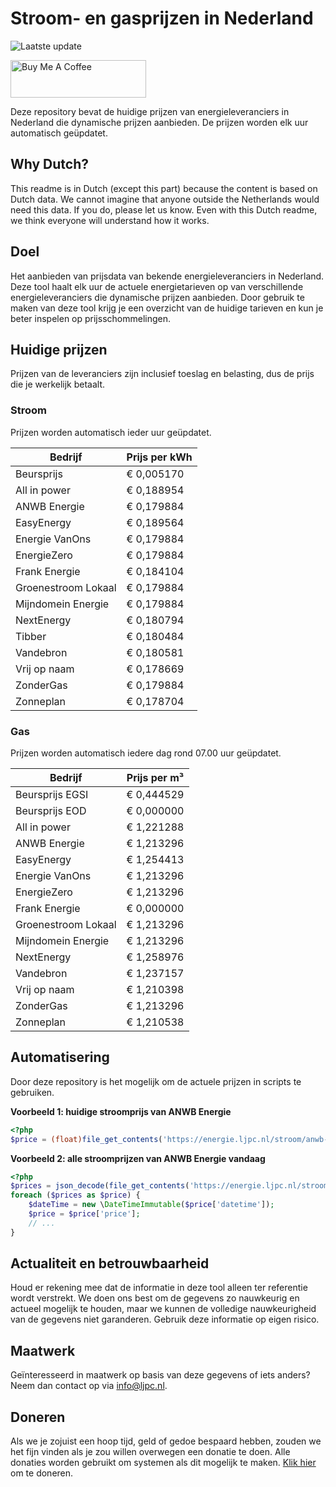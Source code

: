 # Stroom- en gasprijzen in Nederland

![Laatste update](https://img.shields.io/badge/laatste%20update-2023--10--19%2000%3A00%20CET-brightgreen)

<a href="https://www.buymeacoffee.com/Lars-" target="_blank"><img src="https://cdn.buymeacoffee.com/buttons/v2/default-orange.png" alt="Buy Me A Coffee" height="60" style="height: 60px !important;width: 217px !important;" ></a>

Deze repository bevat de huidige prijzen van energieleveranciers in Nederland die dynamische prijzen aanbieden. De prijzen worden elk uur automatisch geüpdatet.

## Why Dutch?

This readme is in Dutch (except this part) because the content is based on Dutch data. We cannot imagine that anyone outside the Netherlands would need this data. If you do, please let us know. Even with this Dutch readme, we think
everyone will understand how it works.

## Doel

Het aanbieden van prijsdata van bekende energieleveranciers in Nederland. Deze tool haalt elk uur de actuele energietarieven op van verschillende energieleveranciers die dynamische prijzen aanbieden. Door gebruik te maken van deze tool
krijg je een overzicht van de huidige tarieven en kun je beter inspelen op prijsschommelingen.

## Huidige prijzen

Prijzen van de leveranciers zijn inclusief toeslag en belasting, dus de prijs die je werkelijk betaalt.

### Stroom

Prijzen worden automatisch ieder uur geüpdatet.

 Bedrijf | Prijs per kWh 
---------|---------------
Beursprijs | € 0,005170
All in power | € 0,188954
ANWB Energie | € 0,179884
EasyEnergy | € 0,189564
Energie VanOns | € 0,179884
EnergieZero | € 0,179884
Frank Energie | € 0,184104
Groenestroom Lokaal | € 0,179884
Mijndomein Energie | € 0,179884
NextEnergy | € 0,180794
Tibber | € 0,180484
Vandebron | € 0,180581
Vrij op naam | € 0,178669
ZonderGas | € 0,179884
Zonneplan | € 0,178704


### Gas

Prijzen worden automatisch iedere dag rond 07.00 uur geüpdatet.

 Bedrijf | Prijs per m³ 
---------|--------------
Beursprijs EGSI | € 0,444529
Beursprijs EOD | € 0,000000
All in power | € 1,221288
ANWB Energie | € 1,213296
EasyEnergy | € 1,254413
Energie VanOns | € 1,213296
EnergieZero | € 1,213296
Frank Energie | € 0,000000
Groenestroom Lokaal | € 1,213296
Mijndomein Energie | € 1,213296
NextEnergy | € 1,258976
Vandebron | € 1,237157
Vrij op naam | € 1,210398
ZonderGas | € 1,213296
Zonneplan | € 1,210538


## Automatisering

Door deze repository is het mogelijk om de actuele prijzen in scripts te gebruiken.

**Voorbeeld 1: huidige stroomprijs van ANWB Energie**

```php
<?php
$price = (float)file_get_contents('https://energie.ljpc.nl/stroom/anwb-energie-nu.txt');

```

**Voorbeeld 2: alle stroomprijzen van ANWB Energie vandaag**

```php
<?php
$prices = json_decode(file_get_contents('https://energie.ljpc.nl/stroom/all-in-power-vandaag.json'),true);
foreach ($prices as $price) {
    $dateTime = new \DateTimeImmutable($price['datetime']);
    $price = $price['price'];
    // ...
}
```

## Actualiteit en betrouwbaarheid

Houd er rekening mee dat de informatie in deze tool alleen ter referentie wordt verstrekt. We doen ons best om de gegevens zo nauwkeurig en actueel mogelijk te houden, maar we kunnen de volledige nauwkeurigheid van de gegevens niet
garanderen. Gebruik deze informatie op eigen risico.

## Maatwerk

Geïnteresseerd in maatwerk op basis van deze gegevens of iets anders? Neem dan contact op
via [info@ljpc.nl](mailto:info@ljpc.nl?subject=Energie%20prijzen).

## Doneren

Als we je zojuist een hoop tijd, geld of gedoe bespaard hebben, zouden we het fijn vinden als je zou willen overwegen een
donatie te doen. Alle donaties worden gebruikt om systemen als dit mogelijk te
maken. [Klik hier](https://www.buymeacoffee.com/Lars-) om te doneren.

